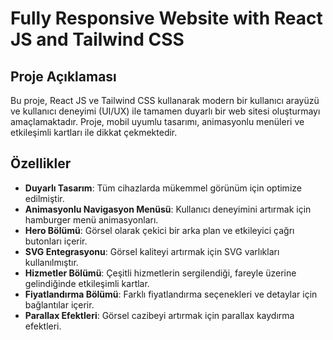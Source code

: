 # Fully Responsive Website with React JS and Tailwind CSS

## Proje Açıklaması

Bu proje, React JS ve Tailwind CSS kullanarak modern bir kullanıcı arayüzü ve kullanıcı deneyimi (UI/UX) ile tamamen duyarlı bir web sitesi oluşturmayı amaçlamaktadır. Proje, mobil uyumlu tasarımı, animasyonlu menüleri ve etkileşimli kartları ile dikkat çekmektedir.

## Özellikler

- **Duyarlı Tasarım**: Tüm cihazlarda mükemmel görünüm için optimize edilmiştir.
- **Animasyonlu Navigasyon Menüsü**: Kullanıcı deneyimini artırmak için hamburger menü animasyonları.
- **Hero Bölümü**: Görsel olarak çekici bir arka plan ve etkileyici çağrı butonları içerir.
- **SVG Entegrasyonu**: Görsel kaliteyi artırmak için SVG varlıkları kullanılmıştır.
- **Hizmetler Bölümü**: Çeşitli hizmetlerin sergilendiği, fareyle üzerine gelindiğinde etkileşimli kartlar.
- **Fiyatlandırma Bölümü**: Farklı fiyatlandırma seçenekleri ve detaylar için bağlantılar içerir.
- **Parallax Efektleri**: Görsel cazibeyi artırmak için parallax kaydırma efektleri.

